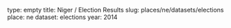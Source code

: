 type: empty
title: Niger / Election Results
slug: places/ne/datasets/elections
place: ne
dataset: elections
year: 2014

